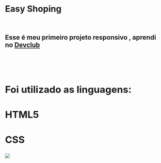 <h1>Easy Shoping</h1>
<br>
<h2>Esse é meu primeiro projeto responsivo , aprendi no <a href= "https://rodolfomori.com.br/devclub">Devclub<a/><h2/>
  <br>
<p> Foi utilizado as linguagens:</p>
<h2>HTML5</h2>
<h2>CSS</h2>
<img src="https://github.com/beatrizfelicia/Projeto/assets/135664538/f0fbc0a7-ca9a-4120-9d9d-8f9c625653d1">
